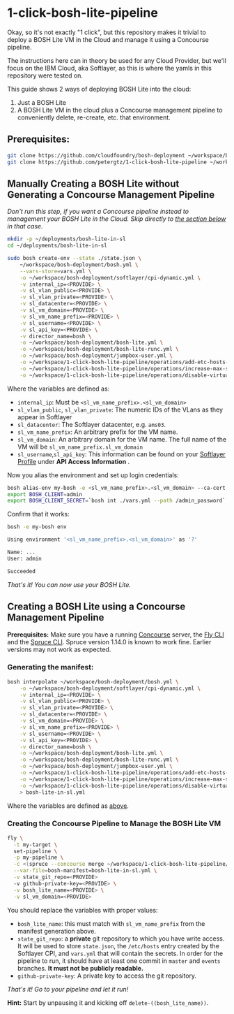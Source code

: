 # 1-click-bosh-lite-pipeline

Okay, so it's not exactly "1 click", but this repository makes it trivial to deploy a BOSH Lite VM in the Cloud and manage it using a Concourse pipeline.

The instructions here can in theory be used for any Cloud Provider, but we'll focus on the IBM Cloud, aka Softlayer, as this is where the yamls in this repository were tested on.

This guide shows 2 ways of deploying BOSH Lite into the cloud:
1. Just a BOSH Lite
2. A BOSH Lite VM in the cloud plus a Concourse management pipeline to conveniently delete, re-create, etc. that environment.

## Prerequisites:

```bash
git clone https://github.com/cloudfoundry/bosh-deployment ~/workspace/bosh-deployment
git clone https://github.com/petergtz/1-click-bosh-lite-pipeline ~/workspace/1-click-bosh-lite-pipeline
```

## Manually Creating a BOSH Lite without Generating a Concourse Management Pipeline

_Don't run this step, if you want a Concourse pipeline instead to management your BOSH Lite in the Cloud. Skip directly to [the section below](#creating-a-bosh-lite-using-a-concourse-management-pipeline) in that case._

```bash
mkdir -p ~/deployments/bosh-lite-in-sl
cd ~/deployments/bosh-lite-in-sl

sudo bosh create-env --state ./state.json \
    ~/workspace/bosh-deployment/bosh.yml \
    --vars-store=vars.yml \
    -o ~/workspace/bosh-deployment/softlayer/cpi-dynamic.yml \
    -v internal_ip=<PROVIDE> \
    -v sl_vlan_public=<PROVIDE> \
    -v sl_vlan_private=<PROVIDE> \
    -v sl_datacenter=<PROVIDE> \
    -v sl_vm_domain=<PROVIDE> \
    -v sl_vm_name_prefix=<PROVIDE> \
    -v sl_username=<PROVIDE> \
    -v sl_api_key=<PROVIDE> \
    -v director_name=bosh \
    -o ~/workspace/bosh-deployment/bosh-lite.yml \
    -o ~/workspace/bosh-deployment/bosh-lite-runc.yml \
    -o ~/workspace/bosh-deployment/jumpbox-user.yml \
    -o ~/workspace/1-click-bosh-lite-pipeline/operations/add-etc-hosts-entry.yml \
    -o ~/workspace/1-click-bosh-lite-pipeline/operations/increase-max-speed.yml \
    -o ~/workspace/1-click-bosh-lite-pipeline/operations/disable-virtual-delete-vms.yml
```

Where the variables are defined as:
- `internal_ip`: Must be `<sl_vm_name_prefix>.<sl_vm_domain>`
- `sl_vlan_public`, `sl_vlan_private`: The numeric IDs of the VLans as they appear in Softlayer
- `sl_datacenter`: The Softlayer datacenter, e.g. `ams03`.
- `sl_vm_name_prefix`: An arbitrary prefix for the VM name.
- `sl_vm_domain`: An arbitrary domain for the VM name. The full name of the VM will be `sl_vm_name_prefix.sl_vm_domain`
- `sl_username`,`sl_api_key`: This information can be found on your [Softlayer Profile](https://control.softlayer.com/account/user/profile) under **API Access Information** .

Now you alias the environment and set up login credentials:

```bash
bosh alias-env my-bosh -e <sl_vm_name_prefix>.<sl_vm_domain> --ca-cert <(bosh int ./vars.yml --path /director_ssl/ca)
export BOSH_CLIENT=admin
export BOSH_CLIENT_SECRET=`bosh int ./vars.yml --path /admin_password`
```

Confirm that it works:
```bash
bosh -e my-bosh env

Using environment '<sl_vm_name_prefix>.<sl_vm_domain>' as '?'

Name: ...
User: admin

Succeeded
```

_That's it! You can now use your BOSH Lite._


## Creating a BOSH Lite using a Concourse Management Pipeline

**Prerequisites:** Make sure you have a running [Concourse](https://concourse.ci) server, the [Fly CLI](https://concourse.ci/fly-cli.html) and the [Spruce CLI](https://github.com/geofffranks/spruce#how-do-i-get-started). Spruce version 1.14.0 is known to work fine. Earlier versions may not work as expected.

### Generating the manifest:
```bash
bosh interpolate ~/workspace/bosh-deployment/bosh.yml \
    -o ~/workspace/bosh-deployment/softlayer/cpi-dynamic.yml \
    -v internal_ip=<PROVIDE> \
    -v sl_vlan_public=<PROVIDE> \
    -v sl_vlan_private=<PROVIDE> \
    -v sl_datacenter=<PROVIDE> \
    -v sl_vm_domain=<PROVIDE> \
    -v sl_vm_name_prefix=<PROVIDE> \
    -v sl_username=<PROVIDE> \
    -v sl_api_key=<PROVIDE> \
    -v director_name=bosh \
    -o ~/workspace/bosh-deployment/bosh-lite.yml \
    -o ~/workspace/bosh-deployment/bosh-lite-runc.yml \
    -o ~/workspace/bosh-deployment/jumpbox-user.yml \
    -o ~/workspace/1-click-bosh-lite-pipeline/operations/add-etc-hosts-entry.yml \
    -o ~/workspace/1-click-bosh-lite-pipeline/operations/increase-max-speed.yml \
    -o ~/workspace/1-click-bosh-lite-pipeline/operations/disable-virtual-delete-vms.yml \
    > bosh-lite-in-sl.yml
```

Where the variables are defined as [above](#manually-creating-a-bosh-lite-without-generating-a-concourse-management-pipeline).

### Creating the Concourse Pipeline to Manage the BOSH Lite VM

```bash
fly \
  -t my-target \
  set-pipeline \
  -p my-pipeline \
  -c <(spruce --concourse merge ~/workspace/1-click-bosh-lite-pipeline/template.yml ~/workspace/1-click-bosh-lite-pipeline/deploy-and-test-cf.yml) \
  --var-file=bosh-manifest=bosh-lite-in-sl.yml \
  -v state_git_repo=<PROVIDE>
  -v github-private-key=<PROVIDE> \
  -v bosh_lite_name=<PROVIDE> \
  -v sl_vm_domain=<PROVIDE>
```

You should replace the variables with proper values:
- `bosh_lite_name`: this must match with `sl_vm_name_prefix` from the manifest generation above.
- `state_git_repo`: a **private** git repository to which you have write access. It will be used to store `state.json`, the `/etc/hosts` entry created by the Softlayer CPI, and `vars.yml` that will contain the secrets. In order for the pipeline to run, it should have at least one commit in `master` and `events` branches. **It must not be publicly readable.**
- `github-private-key`: A private key to access the git repository.

_That's it! Go to your pipeline and let it run!_

__Hint:__ Start by unpausing it and kicking off `delete-((bosh_lite_name))`.
